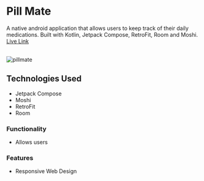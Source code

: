 # Pill Mate

A native android application that allows users to keep track of their daily medications. Built with Kotlin, Jetpack Compose, RetroFit, Room and Moshi. [Live Link]()<br/>
<br/>

![pillmate]()<br/>

## Technologies Used

- Jetpack Compose
- Moshi
- RetroFit
- Room

### Functionality

- Allows users

### Features

- Responsive Web Design
